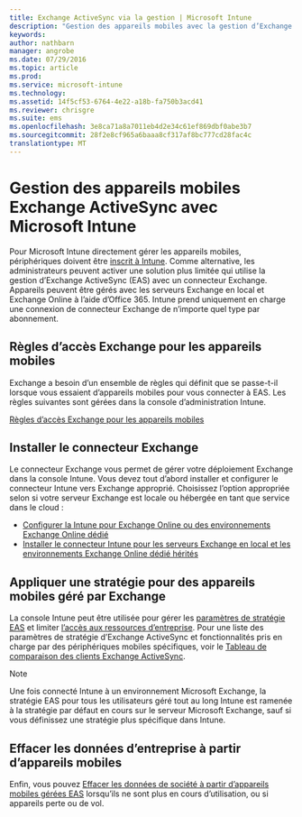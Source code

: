 ```yaml
---
title: Exchange ActiveSync via la gestion | Microsoft Intune
description: "Gestion des appareils mobiles avec la gestion d’Exchange ActiveSync (EAS) à l’aide du connecteur Exchange"
keywords: 
author: nathbarn
manager: angrobe
ms.date: 07/29/2016
ms.topic: article
ms.prod: 
ms.service: microsoft-intune
ms.technology: 
ms.assetid: 14f5cf53-6764-4e22-a18b-fa750b3acd41
ms.reviewer: chrisgre
ms.suite: ems
ms.openlocfilehash: 3e8ca71a8a7011eb4d2e34c61ef869dbf0abe3b7
ms.sourcegitcommit: 28f2e8cf965a6baaa8cf317af8bc777cd28fac4c
translationtype: MT
---
```

# Gestion des appareils mobiles Exchange ActiveSync avec Microsoft Intune
Pour Microsoft Intune directement gérer les appareils mobiles, périphériques doivent être [inscrit à Intune](get-ready-to-enroll-devices-in-microsoft-intune.md). Comme alternative, les administrateurs peuvent activer une solution plus limitée qui utilise la gestion d’Exchange ActiveSync (EAS) avec un connecteur Exchange. Appareils peuvent être gérés avec les serveurs Exchange en local et Exchange Online à l’aide d’Office 365. Intune prend uniquement en charge une connexion de connecteur Exchange de n’importe quel type par abonnement.

## Règles d’accès Exchange pour les appareils mobiles ##

Exchange a besoin d’un ensemble de règles qui définit que se passe-t-il lorsque vous essaient d’appareils mobiles pour vous connecter à EAS. Les règles suivantes sont gérées dans la console d’administration Intune.

[Règles d’accès Exchange pour les appareils mobiles](exchange-access-rules-for-mobile-devices.md)

## Installer le connecteur Exchange
Le connecteur Exchange vous permet de gérer votre déploiement Exchange dans la console Intune. Vous devez tout d’abord installer et configurer le connecteur Intune vers Exchange approprié. Choisissez l’option appropriée selon si votre serveur Exchange est locale ou hébergée en tant que service dans le cloud :

-   [Configurer la Intune pour Exchange Online ou des environnements Exchange Online dédié](intune-service-to-service-exchange-connector.md)
-   [Installer le connecteur Intune pour les serveurs Exchange en local et les environnements Exchange Online dédié hérités](intune-on-premises-exchange-connector.md)


## Appliquer une stratégie pour des appareils mobiles géré par Exchange
La console Intune peut être utilisée pour gérer les [paramètres de stratégie EAS](exchange-activesync-policy-settings-in-microsoft-intune.md) et limiter [l’accès aux ressources d’entreprise](restrict-access-to-email-and-o365-services-with-microsoft-intune.md). Pour une liste des paramètres de stratégie d’Exchange ActiveSync et fonctionnalités pris en charge par des périphériques mobiles spécifiques, voir le [Tableau de comparaison des clients Exchange ActiveSync](http://go.microsoft.com/fwlink/?LinkId=247270).

> [!NOTE]
> Une fois connecté Intune à un environnement Microsoft Exchange, la stratégie EAS pour tous les utilisateurs géré tout au long Intune est ramenée à la stratégie par défaut en cours sur le serveur Microsoft Exchange, sauf si vous définissez une stratégie plus spécifique dans Intune.

## Effacer les données d’entreprise à partir d’appareils mobiles
Enfin, vous pouvez [Effacer les données de société à partir d’appareils mobiles gérées EAS](wipe-for-exchange-managed-mobile-devices.md) lorsqu’ils ne sont plus en cours d’utilisation, ou si appareils perte ou de vol.
